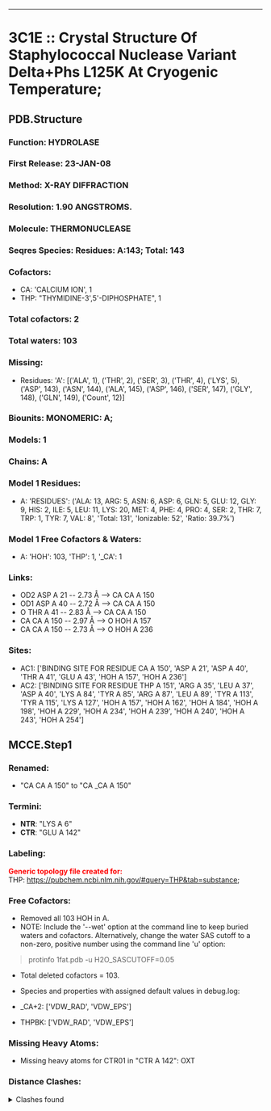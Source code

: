 ---
# 3C1E :: Crystal Structure Of Staphylococcal Nuclease Variant Delta+Phs L125K At Cryogenic Temperature;
## PDB.Structure
### Function: HYDROLASE
### First Release: 23-JAN-08
### Method: X-RAY DIFFRACTION
### Resolution: 1.90 ANGSTROMS.
### Molecule: THERMONUCLEASE
### Seqres Species: Residues: A:143; Total: 143
### Cofactors:
  -  CA:
 'CALCIUM ION', 1
  - THP:
 "THYMIDINE-3',5'-DIPHOSPHATE", 1

### Total cofactors: 2
### Total waters: 103
### Missing:
  - Residues:
 'A': [('ALA', 1), ('THR', 2), ('SER', 3), ('THR', 4), ('LYS', 5), ('ASP', 143), ('ASN', 144), ('ALA', 145), ('ASP', 146), ('SER', 147), ('GLY', 148), ('GLN', 149),
       ('Count', 12)]

### Biounits: MONOMERIC: A;
### Models: 1
### Chains: A
### Model 1 Residues:
  - A:
 'RESIDUES': ('ALA: 13, ARG: 5, ASN: 6, ASP: 6, GLN: 5, GLU: 12, GLY: 9, HIS: 2, ILE: 5, LEU: 11, LYS: 20, MET: 4, PHE: 4, PRO: 4, SER: 2, THR: 7, TRP: 1, TYR: 7, VAL: 8', 'Total: 131', 'Ionizable: 52',
              'Ratio: 39.7%')

### Model 1 Free Cofactors & Waters:
  - A:
 'HOH': 103, 'THP': 1, '_CA': 1

### Links:
  - OD2 ASP A 21 -- 2.73 Å --> CA  CA A 150
  - OD1 ASP A 40 -- 2.72 Å --> CA  CA A 150
  - O  THR A 41 -- 2.83 Å --> CA  CA A 150
  - CA  CA A 150 -- 2.97 Å --> O  HOH A 157
  - CA  CA A 150 -- 2.73 Å --> O  HOH A 236

### Sites:
  - AC1: ['BINDING SITE FOR RESIDUE CA A 150', 'ASP A  21', 'ASP A  40', 'THR A  41', 'GLU A  43', 'HOH A 157', 'HOH A 236']
  - AC2: ['BINDING SITE FOR RESIDUE THP A 151', 'ARG A  35', 'LEU A  37', 'ASP A  40', 'LYS A  84', 'TYR A  85', 'ARG A  87', 'LEU A  89', 'TYR A 113', 'TYR A 115', 'LYS A 127', 'HOH A 157', 'HOH A 162', 'HOH A 184', 'HOH A 198', 'HOH A 229', 'HOH A 234', 'HOH A 239', 'HOH A 240', 'HOH A 243', 'HOH A 254']

## MCCE.Step1
### Renamed:
  - "CA    CA A 150" to "CA   _CA A 150"

### Termini:
 - <strong>NTR</strong>: "LYS A   6"
 - <strong>CTR</strong>: "GLU A 142"

### Labeling:
<strong><font color='red'>Generic topology file created for:</font></strong>  
THP: https://pubchem.ncbi.nlm.nih.gov/#query=THP&tab=substance; 

### Free Cofactors:
  - Removed all 103 HOH in A.
  - NOTE: Include the '--wet' option at the command line to keep buried waters and cofactors. Alternatively, change the water SAS cutoff to a non-zero, positive number using the command line 'u' option:
  > protinfo 1fat.pdb -u H2O_SASCUTOFF=0.05
  - Total deleted cofactors = 103.
  - Species and properties with assigned default values in debug.log:

  - _CA+2: ['VDW_RAD', 'VDW_EPS']

  - THPBK: ['VDW_RAD', 'VDW_EPS']


### Missing Heavy Atoms:
  -    Missing heavy atoms for CTR01 in "CTR A 142":   OXT

### Distance Clashes:
<details><summary>Clashes found</summary>

- d= 1.55: " CA  NTR A   6" to " CB  LYS A   6"

</details>

